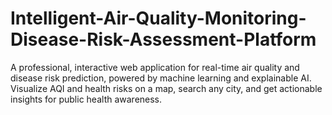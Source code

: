 # Intelligent-Air-Quality-Monitoring-Disease-Risk-Assessment-Platform
A professional, interactive web application for real-time air quality and disease risk prediction, powered by machine learning and explainable AI. Visualize AQI and health risks on a map, search any city, and get actionable insights for public health awareness.
